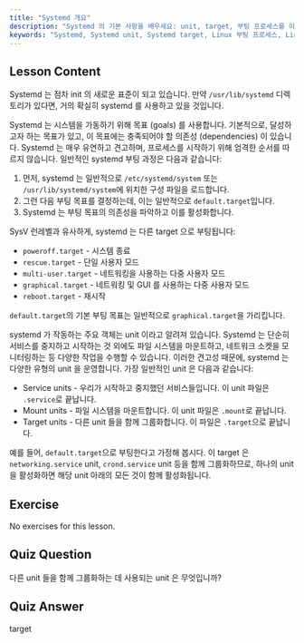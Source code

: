 ```yaml
---
title: "Systemd 개요"
description: "Systemd 의 기본 사항을 배우세요: unit, target, 부팅 프로세스를 이해합니다. Systemd 가 Linux 에서 서비스와 시스템 상태를 어떻게 관리하는지 알아보세요. 여정을 시작하세요!"
keywords: "Systemd, Systemd unit, Systemd target, Linux 부팅 프로세스, Linux 서비스, 초보자, 튜토리얼, 가이드"
---
```


## Lesson Content

Systemd 는 점차 init 의 새로운 표준이 되고 있습니다. 만약 `/usr/lib/systemd` 디렉토리가 있다면, 거의 확실히 systemd 를 사용하고 있을 것입니다.

Systemd 는 시스템을 가동하기 위해 목표 (goals) 를 사용합니다. 기본적으로, 달성하고자 하는 목표가 있고, 이 목표에는 충족되어야 할 의존성 (dependencies) 이 있습니다. Systemd 는 매우 유연하고 견고하며, 프로세스를 시작하기 위해 엄격한 순서를 따르지 않습니다. 일반적인 systemd 부팅 과정은 다음과 같습니다:

1. 먼저, systemd 는 일반적으로 `/etc/systemd/system` 또는 `/usr/lib/systemd/system`에 위치한 구성 파일을 로드합니다.
2. 그런 다음 부팅 목표를 결정하는데, 이는 일반적으로 `default.target`입니다.
3. Systemd 는 부팅 목표의 의존성을 파악하고 이를 활성화합니다.

SysV 런레벨과 유사하게, systemd 는 다른 target 으로 부팅됩니다:

- `poweroff.target` - 시스템 종료
- `rescue.target` - 단일 사용자 모드
- `multi-user.target` - 네트워킹을 사용하는 다중 사용자 모드
- `graphical.target` - 네트워킹 및 GUI 를 사용하는 다중 사용자 모드
- `reboot.target` - 재시작

`default.target`의 기본 부팅 목표는 일반적으로 `graphical.target`을 가리킵니다.

systemd 가 작동하는 주요 객체는 unit 이라고 알려져 있습니다. Systemd 는 단순히 서비스를 중지하고 시작하는 것 외에도 파일 시스템을 마운트하고, 네트워크 소켓을 모니터링하는 등 다양한 작업을 수행할 수 있습니다. 이러한 견고성 때문에, systemd 는 다양한 유형의 unit 을 운영합니다. 가장 일반적인 unit 은 다음과 같습니다:

- Service units - 우리가 시작하고 중지했던 서비스들입니다. 이 unit 파일은 `.service`로 끝납니다.
- Mount units - 파일 시스템을 마운트합니다. 이 unit 파일은 `.mount`로 끝납니다.
- Target units - 다른 unit 들을 함께 그룹화합니다. 이 파일은 `.target`으로 끝납니다.

예를 들어, `default.target`으로 부팅한다고 가정해 봅시다. 이 target 은 `networking.service` unit, `crond.service` unit 등을 함께 그룹화하므로, 하나의 unit 을 활성화하면 해당 unit 아래의 모든 것이 함께 활성화됩니다.

## Exercise

No exercises for this lesson.

## Quiz Question

다른 unit 들을 함께 그룹화하는 데 사용되는 unit 은 무엇입니까?

## Quiz Answer

target
